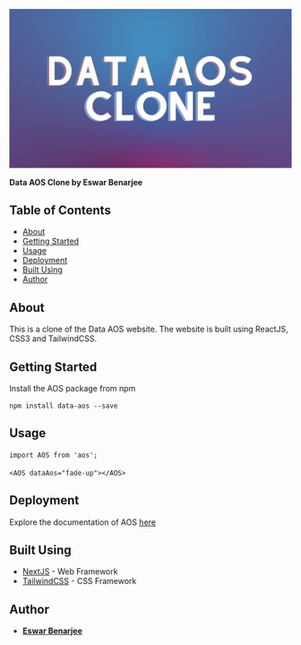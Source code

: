 ![logo](public/img/readme.png "logo")

**Data AOS Clone by Eswar Benarjee**

## Table of Contents

- [About](#about)
- [Getting Started](#getting_started)
- [Usage](#usage)
- [Deployment](#deployment)
- [Built Using](#built_using)
- [Author](#author)

## About

This is a clone of the Data AOS website. The website is built using ReactJS, CSS3 and TailwindCSS.

## Getting Started

Install the AOS package from npm

```
npm install data-aos --save
```

## Usage

```
import AOS from 'aos';

<AOS dataAos="fade-up"></AOS>
```

## Deployment

Explore the documentation of AOS [here](https://data-aos-clone.vercel.app/)

## Built Using

- [NextJS](https://nextjs.org/) - Web Framework
- [TailwindCSS](https://tailwindcss.com/) - CSS Framework

## Author

- [**Eswar Benarjee**](http://eswarbenarjee.in/)
